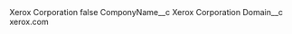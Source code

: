 <?xml version="1.0" encoding="UTF-8"?>
<CustomMetadata xmlns="http://soap.sforce.com/2006/04/metadata" xmlns:xsi="http://www.w3.org/2001/XMLSchema-instance" xmlns:xsd="http://www.w3.org/2001/XMLSchema">
    <label>Xerox Corporation</label>
    <protected>false</protected>
    <values>
        <field>ComponyName__c</field>
        <value xsi:type="xsd:string">Xerox Corporation</value>
    </values>
    <values>
        <field>Domain__c</field>
        <value xsi:type="xsd:string">xerox.com</value>
    </values>
</CustomMetadata>

